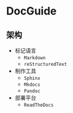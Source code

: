 # DocGuide

## 架构

* 标记语言
    * `Markdown`
    * `reStructuredText`
* 制作工具
    * `Sphinx`
    * `Mkdocs`
    * `Pandoc`
* 部署平台
    * `ReadTheDocs`